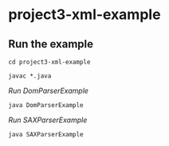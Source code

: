 # project3-xml-example

## Run the example

`cd project3-xml-example`

`javac *.java`

*Run DomParserExample*

`java DomParserExample`

*Run SAXParserExample*

`java SAXParserExample`
